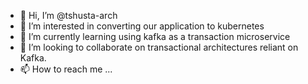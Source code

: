 - 👋 Hi, I’m @tshusta-arch
- 👀 I’m interested in converting our application to kubernetes 
- 🌱 I’m currently learning using kafka as a transaction microservice
- 💞️ I’m looking to collaborate on transactional architectures reliant on Kafka.
- 📫 How to reach me ...

<!---
tshusta-arch/tshusta-arch is a ✨ special ✨ repository because its `README.md` (this file) appears on your GitHub profile.
You can click the Preview link to take a look at your changes.
--->
